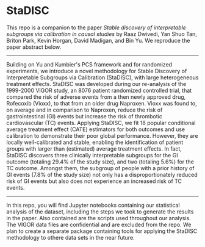 # StaDISC

This repo is a companion to the paper *Stable discovery of interpretable subgroups via calibration in causal studies* by Raaz Dwivedi, Yan Shuo Tan, Briton Park, Kevin Horgan, David Madigan, and Bin Yu. We reproduce the paper abstract below.

---

Building on Yu and Kumbier's PCS framework and for randomized experiments, we introduce a novel methodology for Stable Discovery of Interpretable Subgroups via Calibration (StaDISC), with large heterogeneous treatment effects. StaDISC was developed during our re-analysis of the 1999-2000 VIGOR study, an 8076 patient randomized controlled trial, that compared the risk of adverse events from a then newly approved drug, Rofecoxib (Vioxx), to that from an older drug Naproxen. Vioxx was found to, on average and in comparison to Naproxen, reduce the risk of gastrointestinal (GI) events but increase the risk of thrombotic cardiovascular (TC) events. Applying StaDISC, we fit 18 popular conditional average treatment effect (CATE) estimators for both outcomes and use calibration to demonstrate their poor global performance. However, they are locally well-calibrated and stable, enabling the identification of patient groups with larger than (estimated) average treatment effects. In fact, StaDISC discovers three clinically interpretable subgroups for the GI outcome (totaling 29.4% of the study size), and two (totaling 5.6\%) for the TC outcome. Amongst them, the subgroup of people with a prior history of GI events (7.8% of the study size) not only has a disproportionately reduced risk of GI events but also does not experience an increased risk of TC events.

---

In this repo, you will find Jupyter notebooks containing our statistical analysis of the dataset, including the steps we took to generate the results in the paper. Also contained are the scripts used throughout our analysis. The VIGOR data files are confidential and are excluded from the repo. We plan to create a separate package containing tools for applying the StaDISC methodology to othere data sets in the near future.
